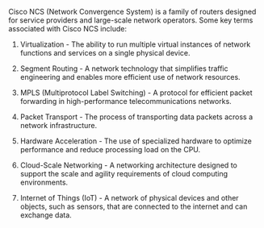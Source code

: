 Cisco NCS (Network Convergence System) is a family of routers designed for service providers and large-scale network operators. Some key terms associated with Cisco NCS include:

1. Virtualization - The ability to run multiple virtual instances of network functions and services on a single physical device.

2. Segment Routing - A network technology that simplifies traffic engineering and enables more efficient use of network resources.

3. MPLS (Multiprotocol Label Switching) - A protocol for efficient packet forwarding in high-performance telecommunications networks.

4. Packet Transport - The process of transporting data packets across a network infrastructure.

5. Hardware Acceleration - The use of specialized hardware to optimize performance and reduce processing load on the CPU.

6. Cloud-Scale Networking - A networking architecture designed to support the scale and agility requirements of cloud computing environments.

7. Internet of Things (IoT) - A network of physical devices and other objects, such as sensors, that are connected to the internet and can exchange data.
